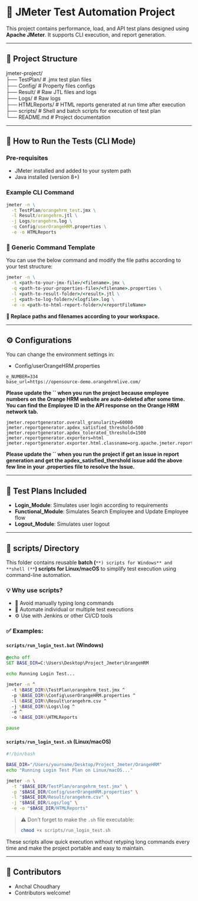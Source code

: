 # 🧪 JMeter Test Automation Project

This project contains performance, load, and API test plans designed using **Apache JMeter**. It supports CLI execution, and report generation.

---

## 📁 Project Structure

jmeter-project/\
├── TestPlan/ # .jmx test plan files\
├── Config/ # Property files  configs\
├── Result/ # Raw JTL files and logs\
├── Logs/ # Raw  logs\
├── HTMLReports/ # HTML reports generated at run time after execution\
├── scripts/ # Shell and batch scripts for execution of test plan\
└── README.md # Project documentation

---

## 🚀 How to Run the Tests (CLI Mode)

### Pre-requisites

- JMeter installed and added to your system path
- Java installed (version 8+)

### Example CLI Command

```cmd
jmeter -n \
  -t TestPlan/orangehrm_test.jmx \
  -l Result/orangehrm.jtl \
  -j Logs/orangehrm.log \
  -q Config/userOrangeHRM.properties \
  -e -o HTMLReports
```

### 📌 Generic Command Template

You can use the below command and modify the file paths according to your test structure:

```cmd
jmeter -n \
  -t <path-to-your-jmx-file>/<filename>.jmx \
  -q <path-to-your-properties-file>/<filename>.properties \
  -l <path-to-result-folder>/<result>.jtl \
  -j <path-to-log-folder>/<logfile>.log \
  -e -o <path-to-html-report-folder>/<reportFileName>
```

**🔁 Replace paths and filenames according to your workspace.**

---

## ⚙️ Configurations

You can change the environment settings in:

- Config/userOrangeHRM.properties

```properties
e_NUMBER=334
base_url=https://opensource-demo.orangehrmlive.com/
```

**Please update the **``** when you run the project because employee numbers on the Orange HRM website are auto-deleted after some time. You can find the Employee ID in the API response on the Orange HRM network tab.**

```properties
jmeter.reportgenerator.overall_granularity=60000
jmeter.reportgenerator.apdex_satisfied_threshold=500
jmeter.reportgenerator.apdex_tolerated_threshold=1500
jmeter.reportgenerator.exporters=html
jmeter.reportgenerator.exporter.html.classname=org.apache.jmeter.report.dashboard.HtmlTemplateExporter
```
**Please update the **``** when you run the project if get an issue in report generation and get the apdex_satisfied_thershold issue add the above few line in your .properties file to resolve the Issue.**


---

## 🧪 Test Plans Included

- **Login\_Module**: Simulates user login according to requirements
- **Functional\_Module**: Simulates Search Employee and Update Employee flow
- **Logout\_Module**: Simulates user logout

---

## 📝 scripts/ Directory

This folder contains reusable **batch (**``**) scripts for Windows** and **shell (**``**) scripts for Linux/macOS** to simplify test execution using command-line automation.

### 💡 Why use scripts?

- 🔁 Avoid manually typing long commands
- 🧪 Automate individual or multiple test executions
- ⚙️ Use with Jenkins or other CI/CD tools

### ✅ Examples:

#### `scripts/run_login_test.bat` (Windows)

```bat
@echo off
SET BASE_DIR=C:\Users\Desktop\Project_Jmeter\OrangeHRM

echo Running Login Test...

jmeter -n ^
  -t %BASE_DIR%\TestPlan\orangehrm_test.jmx ^
  -p %BASE_DIR%\Config\userOrangeHRM.properties ^
  -l %BASE_DIR%\Result\orangehrm.csv ^
  -j %BASE_DIR%\Logs\log ^
  -e ^
  -o %BASE_DIR%\HTMLReports

pause
```

#### `scripts/run_login_test.sh` (Linux/macOS)

```bash
#!/bin/bash

BASE_DIR="/Users/yourname/Desktop/Project_Jmeter/OrangeHRM"
echo "Running Login Test Plan on Linux/macOS..."

jmeter -n \
  -t "$BASE_DIR/TestPlan/orangehrm_test.jmx" \
  -p "$BASE_DIR/Config/userOrangeHRM.properties" \
  -l "$BASE_DIR/Result/orangehrm.csv" \
  -j "$BASE_DIR/Logs/log" \
  -e -o "$BASE_DIR/HTMLReports"
```

> ⚠️ Don’t forget to make the `.sh` file executable:
>
> ```bash
> chmod +x scripts/run_login_test.sh
> ```

These scripts allow quick execution without retyping long commands every time and make the project portable and easy to maintain.

---

## 👥 Contributors

- Anchal Choudhary
- Contributors welcome!

